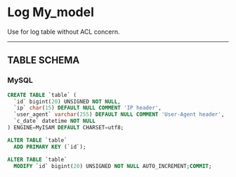 Log My_model
============

Use for log table without ACL concern.

---

TABLE SCHEMA
------------

### MySQL

```sql
CREATE TABLE `table` (
  `id` bigint(20) UNSIGNED NOT NULL,
  `ip` char(15) DEFAULT NULL COMMENT 'IP header',
  `user_agent` varchar(255) DEFAULT NULL COMMENT 'User-Agent header',
  `c_date` datetime NOT NULL
) ENGINE=MyISAM DEFAULT CHARSET=utf8;

ALTER TABLE `table`
  ADD PRIMARY KEY (`id`);

ALTER TABLE `table`
  MODIFY `id` bigint(20) UNSIGNED NOT NULL AUTO_INCREMENT;COMMIT;
```

